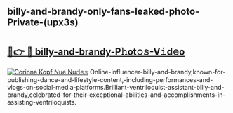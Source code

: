 ## billy-and-brandy-only-fans​-leaked-photo​-Private-(upx3s)


# <h2><a href="https://mediaupload.pro?title=billy-and-brandy&ref=git">🔗👉 🔴 billy-and-brandy-P𝚑ot𝚘𝚜-V𝚒d𝚎o</a></h2>

[![Corinna Kopf Nue Nu𝚍e𝚜](https://i.imgur.com/0qMVB7G.gif)](https://mediaupload.pro?title=billy-and-brandy&ref=git)
Online-influencer-billy-and-brandy,known-for-publishing-dance-and-lifestyle-content,-including-performances-and-vlogs-on-social-media-platforms.Brilliant-ventriloquist-assistant-billy-and-brandy,celebrated-for-their-exceptional-abilities-and-accomplishments-in-assisting-ventriloquists.  
